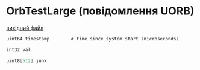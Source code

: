 # OrbTestLarge (повідомлення UORB)



[вихідний файл](https://github.com/PX4/PX4-Autopilot/blob/main/msg/OrbTestLarge.msg)

```c
uint64 timestamp        # time since system start (microseconds)

int32 val

uint8[512] junk

```
